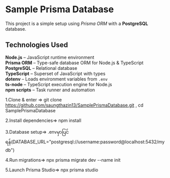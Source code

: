 #  Sample Prisma Database

This project is a simple setup using *Prisma ORM* with a **PostgreSQL** database. 

##  Technologies Used

 **Node.js** – JavaScript runtime environment<br>
**Prisma ORM** – Type-safe database ORM for Node.js & TypeScript<br>
**PostgreSQL** – Relational database<br>
**TypeScript** – Superset of JavaScript with types<br>
**dotenv** – Loads environment variables from `.env`<br>
**ts-node** – TypeScript execution engine for Node.js<br>
**npm scripts** – Task runner and automation

1.Clone & enter =>
  git clone https://github.com/saungthazin13/SamplePrismaDatabase.git    ,
  cd SamplePrismaDatabase

2.Install dependencies=>
  npm install

3.Database setup=>
.envမှာပြင်ရန်(DATABASE_URL="postgresql://username:password@localhost:5432/mydb")

4.Run migrations=>
  npx prisma migrate dev --name init

5.Launch Prisma Studio=>
  npx prisma studio





